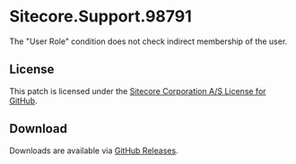 # Sitecore.Support.98791
The &quot;User Role&quot; condition does not check indirect membership of the user.

## License  
This patch is licensed under the [Sitecore Corporation A/S License for GitHub](https://github.com/sitecoresupport/Sitecore.Support.98791/blob/master/LICENSE).  

## Download  
Downloads are available via [GitHub Releases](https://github.com/sitecoresupport/Sitecore.Support.98791/releases).  
